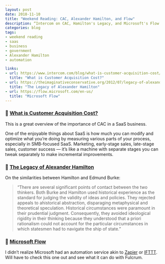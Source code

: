 ```yaml
---
layout: post
date: 2018-11-10
title: "Weekend Reading: CAC, Alexander Hamilton, and Flow"
description: “Intercom on CAC, Hamilton's Legacy, and Microsoft's Flow service.”
categories: blog
tags:
- weekend reading
- saas
- business
- government
- Alexander Hamilton
- automation

links:
- url: https://www.intercom.com/blog/what-is-customer-acquisition-cost/
  title: "What is Customer Acquisition Cost?"
- url: https://theimaginativeconservative.org/2012/07/legacy-of-alexander-hamilton.html
  title: "The Legacy of Alexander Hamilton"
- url: https://flow.microsoft.com/en-us/
  title: "Microsoft Flow"
---
```


### 🛒 [What is Customer Acquisition Cost?](https://www.intercom.com/blog/what-is-customer-acquisition-cost/ "Intercom on CAC")

This is a great overview of the importance of CAC in a SaaS business.

One of the enjoyable things about SaaS is how much you can modify and optimize what you’re doing by measuring various parts of your process, especially in SMB-focused SaaS. Marketing, early-stage sales, late-stage sales, customer success — it’s like a machine with separate stages you can tweak separately to make incremental improvements.

### 📜 [The Legacy of Alexander Hamilton](https://theimaginativeconservative.org/2012/07/legacy-of-alexander-hamilton.html "Legacy of Alexander Hamilton")

On the similarities between Hamilton and Edmund Burke:

> “There are several significant points of contact between the two thinkers. Both Burke and Hamilton used historical experience as the standard for judging the validity of ideas and policies. They rejected appeals to ahistorical abstraction, disparaging metaphysical and theoretical speculation. Historical circumstances were paramount in their prudential judgment. Consequently, they avoided ideological rigidity in their thinking because they understood that a priori rationalism could not account for the particular circumstances in which statesmen had to navigate the ship of state.”

### 🚰 [Microsoft Flow](https://flow.microsoft.com/en-us/ "Microsoft Flow")

I didn’t realize Microsoft had an automation service akin to [Zapier](https://zapier.com "Zapier") or [IFTTT](https://ifttt.com "IFTTT"). Will have to check this one out and see what it can do with Fulcrum.
